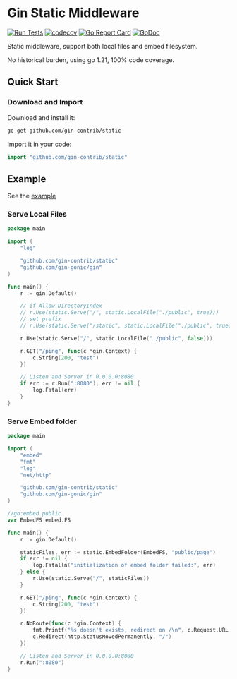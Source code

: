 # Gin Static Middleware

[![Run Tests](https://github.com/gin-contrib/static/actions/workflows/go.yml/badge.svg)](https://github.com/gin-contrib/static/actions/workflows/go.yml)
[![codecov](https://codecov.io/gh/gin-contrib/static/branch/master/graph/badge.svg)](https://codecov.io/gh/gin-contrib/static)
[![Go Report Card](https://goreportcard.com/badge/github.com/gin-contrib/static)](https://goreportcard.com/report/github.com/gin-contrib/static)
[![GoDoc](https://godoc.org/github.com/gin-contrib/static?status.svg)](https://godoc.org/github.com/gin-contrib/static)

Static middleware, support both local files and embed filesystem.

No historical burden, using go 1.21, 100% code coverage.

## Quick Start

### Download and Import

Download and install it:

```bash
go get github.com/gin-contrib/static
```

Import it in your code:

```go
import "github.com/gin-contrib/static"
```

## Example

See the [example](example)

### Serve Local Files

[local files]:# (example/simple/main.go)

```go
package main

import (
	"log"

	"github.com/gin-contrib/static"
	"github.com/gin-gonic/gin"
)

func main() {
	r := gin.Default()

	// if Allow DirectoryIndex
	// r.Use(static.Serve("/", static.LocalFile("./public", true)))
	// set prefix
	// r.Use(static.Serve("/static", static.LocalFile("./public", true)))

	r.Use(static.Serve("/", static.LocalFile("./public", false)))

	r.GET("/ping", func(c *gin.Context) {
		c.String(200, "test")
	})

	// Listen and Server in 0.0.0.0:8080
	if err := r.Run(":8080"); err != nil {
		log.Fatal(err)
	}
}
```

### Serve Embed folder

[embedmd]:# (example/embed/main.go)

```go
package main

import (
	"embed"
	"fmt"
	"log"
	"net/http"

	"github.com/gin-contrib/static"
	"github.com/gin-gonic/gin"
)

//go:embed public
var EmbedFS embed.FS

func main() {
	r := gin.Default()

	staticFiles, err := static.EmbedFolder(EmbedFS, "public/page")
	if err != nil {
		log.Fatalln("initialization of embed folder failed:", err)
	} else {
		r.Use(static.Serve("/", staticFiles))
	}

	r.GET("/ping", func(c *gin.Context) {
		c.String(200, "test")
	})

	r.NoRoute(func(c *gin.Context) {
		fmt.Printf("%s doesn't exists, redirect on /\n", c.Request.URL.Path)
		c.Redirect(http.StatusMovedPermanently, "/")
	})

	// Listen and Server in 0.0.0.0:8080
	r.Run(":8080")
}
```
